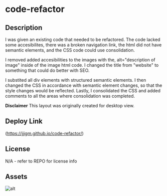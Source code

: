 # code-refactor

## Description
I was given an existing code that needed to be refactored. The code lacked some accesibilites, there was a broken navigation link, the html did not have semantic elements, and the CSS code could use consolidation.

I removed added accesibilities to the images with the, alt="description of image" inside of the image html code. I changed the title from "website" to something that could do better with SEO.

I substited all div elements with structured semantic elements. I then changed the CSS in accordance with semantic element changes, so that the style changes would be reflected. Lastly, I consolidated the CSS and added comments to all the areas where consolidation was completed.

**Disclaimer** This layout was originally created for desktop view.

## Deploy Link

(https://jjjgm.github.io/code-refactor/)


## License

N/A - refer to REPO for license info

## Assets

![alt](./assets/images/127.0.0.1_5500_index.html.png)
